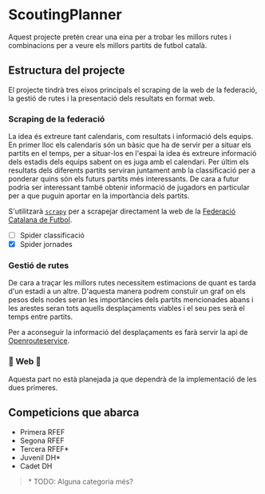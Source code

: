 # ScoutingPlanner

Aquest projecte pretén crear una eina per a trobar les millors rutes i combinacions per a veure els millors partits de futbol català.

## Estructura del projecte

El projecte tindrà tres eixos principals el scraping de la web de la federació, la gestió de rutes i la presentació dels resultats en format web.

### Scraping de la federació

La idea és extreure tant calendaris, com resultats i informació dels equips. En primer lloc els calendaris són un bàsic que ha de servir per a situar els partits en el temps, per a situar-los en l'espai la idea és extreure informació dels estadis dels equips sabent on es juga amb el calendari. Per últim els resultats dels diferents partits serviran juntament amb la classificació per a ponderar quins són els futurs partits més interessants. De cara a futur podria ser interessant també obtenir informació de jugadors en particular per a que puguin aportar en la importància dels partits.

S'utilitzarà [`scrapy`](https://docs.scrapy.org/en/latest/) per a scrapejar directament la web de la [Federació Catalana de Futbol](https://www.fcf.cat).

- [ ] Spider classificació
- [x] Spider jornades

### Gestió de rutes

De cara a traçar les millors rutes necessitem estimacions de quant es tarda d'un estadi a un altre. D'aquesta manera podrem constuïr un graf on els pesos dels nodes seran les importàncies dels partits mencionades abans i les arestes seran tots aquells desplaçaments viables i el seu pes serà el temps entre partits.

Per a aconseguir la informació del desplaçaments es farà servir la api de [Openrouteservice](https://openrouteservice.org).

### :construction: Web :construction:

Aquesta part no està planejada ja que dependrà de la implementació de les dues primeres.

## Competicions que abarca

- Primera RFEF
- Segona RFEF
- Tercera RFEF\*
- Juvenil DH\*
- Cadet DH

> \* TODO: Alguna categoria més?
